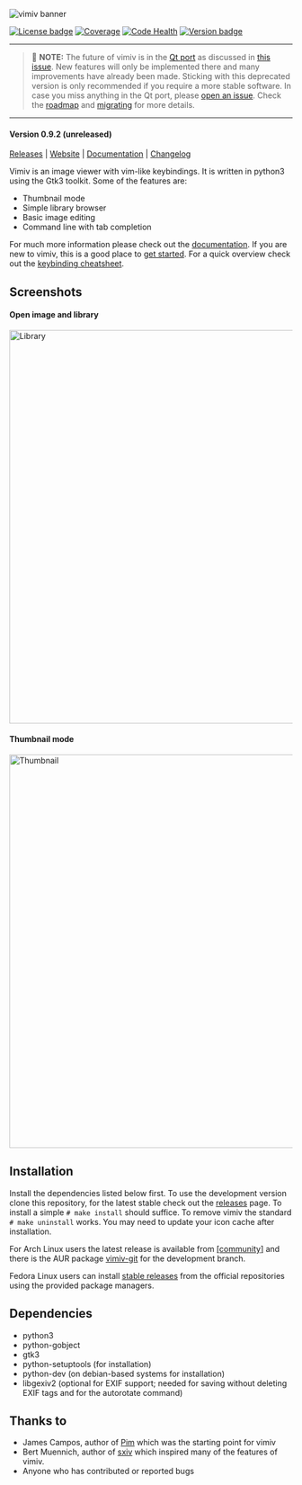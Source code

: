 ![vimiv banner](https://raw.githubusercontent.com/karlch/vimiv/master/icons/vimiv_banner_400.png)

[![License badge](https://img.shields.io/github/license/karlch/vimiv.svg)](https://raw.githubusercontent.com/karlch/vimiv/master/LICENSE)
[![Coverage](https://codecov.io/gh/karlch/vimiv/branch/master/graph/badge.svg)](https://codecov.io/gh/karlch/vimiv)
[![Code Health](https://landscape.io/github/karlch/vimiv/master/landscape.svg?style=flat)](https://landscape.io/github/karlch/vimiv/master)
[![Version badge](https://img.shields.io/github/tag/karlch/vimiv.svg)](https://github.com/karlch/vimiv/releases)

---
> :construction: **NOTE:** The future of vimiv is in the
> [Qt port](https://github.com/karlch/vimiv-qt) as discussed in
> [this issue](https://github.com/karlch/vimiv/issues/61). New features will only be
> implemented there and many improvements have already been made. Sticking with this
> deprecated version is only recommended if you require a more stable software. In case
> you miss anything in the Qt port, please
> [open an issue](https://github.com/karlch/vimiv-qt/issues). Check the
> [roadmap](https://karlch.github.io/vimiv-qt/roadmap.html) and
> [migrating](https://karlch.github.io/vimiv-qt/documentation/migrating.html)
> for more details.
---

#### Version 0.9.2 (unreleased)

[Releases](https://github.com/karlch/vimiv/releases "releases")
|
[Website](http://karlch.github.io/vimiv/ "website")
|
[Documentation](http://karlch.github.io/vimiv/documentation "website")
|
[Changelog](http://karlch.github.io/vimiv/changelog "changelog")

Vimiv is an image viewer with vim-like keybindings. It is written in python3
using the Gtk3 toolkit. Some of the features are:
* Thumbnail mode
* Simple library browser
* Basic image editing
* Command line with tab completion

For much more information please check out the
[documentation](http://karlch.github.io/vimiv/documentation "documentation").
If you are new to vimiv, this is a good place to
[get started](http://karlch.github.io/vimiv/docs/usage "usage").
For a quick overview check out the
[keybinding cheatsheet](http://karlch.github.io/vimiv/docs/keybindings_commands#keybinding-cheatsheet).

## Screenshots

#### Open image and library

<img src="http://karlch.github.io/vimiv/images/screenshots/library.png" alt="Library" width="700">

#### Thumbnail mode

<img src="http://karlch.github.io/vimiv/images/screenshots/thumbnail.png" alt="Thumbnail" width="700">

## Installation
Install the dependencies listed below first. To use the
development version clone this repository,
for the latest stable check out the 
<a href="https://github.com/karlch/vimiv/releases">releases</a>
page. To install a simple `# make install` should suffice. To remove vimiv the
standard `# make uninstall` works.  You may need to update your icon cache after
installation.

For Arch Linux users the latest release is available from
<a href="https://www.archlinux.org/packages/community/x86_64/vimiv/">[community]</a>
and there is the AUR package
<a href="https://aur.archlinux.org/packages/vimiv-git/">vimiv-git</a>
for the development branch.

Fedora Linux users can install <a
href="https://src.fedoraproject.org/rpms/vimiv">stable releases</a> from the
official repositories using the provided package managers.

## Dependencies
* python3
* python-gobject
* gtk3
* python-setuptools (for installation)
* python-dev (on debian-based systems for installation)
* libgexiv2 (optional for EXIF support; needed for saving without deleting EXIF
  tags and for the autorotate command)

## Thanks to
* James Campos, author of [Pim](https://github.com/Narrat/Pim) which was the
  starting point for vimiv
* Bert Muennich, author of [sxiv](https://github.com/muennich/sxiv) which
  inspired many of the features of vimiv.
* Anyone who has contributed or reported bugs
